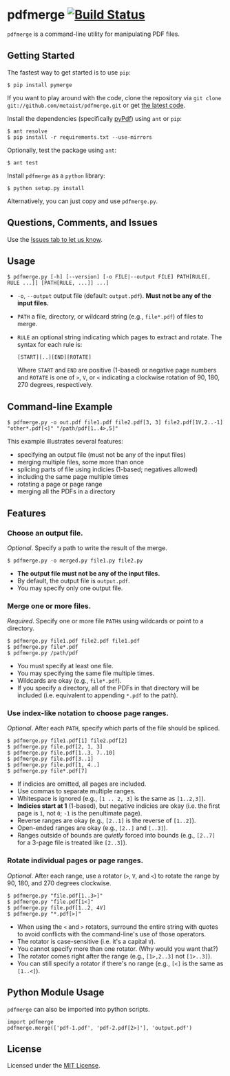 # pdfmerge [![Build Status][ci-image]][ci-status]
`pdfmerge` is a command-line utility for manipulating PDF files.

## Getting Started
The fastest way to get started is to use `pip`:

    $ pip install pymerge

If you want to play around with the code, clone the repository via
`git clone git://github.com/metaist/pdfmerge.git` or get
[the latest code](https://github.com/metaist/pdfmerge/zipball/master).

Install the dependencies (specifically [pyPdf][pypdf]) using `ant` or `pip`:

    $ ant resolve
    $ pip install -r requirements.txt --use-mirrors

Optionally, test the package using `ant`:

    $ ant test

Install `pdfmerge` as a `python` library:

    $ python setup.py install

Alternatively, you can just copy and use `pdfmerge.py`.

## Questions, Comments, and Issues
Use the [Issues tab to let us know](github-issues).

## Usage

    $ pdfmerge.py [-h] [--version] [-o FILE|--output FILE] PATH[RULE[, RULE ...]] [PATH[RULE, ...]] ...]

  * `-o`, `--output` output file (default: `output.pdf`).
    **Must not be any of the input files.**
  * `PATH` a file, directory, or wildcard string (e.g., `file*.pdf`) of files
    to merge.
  * `RULE` an optional string indicating which pages to extract and rotate.
    The syntax for each rule is:

        [START][..][END][ROTATE]

    Where `START` and `END` are positive (1-based) or negative page numbers and
    `ROTATE` is one of `>`, `V`, or `<` indicating a clockwise rotation of
    90, 180, 270 degrees, respectively.

## Command-line Example

    $ pdfmerge.py -o out.pdf file1.pdf file2.pdf[3, 3] file2.pdf[1V,2..-1] "other*.pdf[<]" "/path/pdf[1..4>,5]"

This example illustrates several features:
  * specifying an output file (must not be any of the input files)
  * merging multiple files, some more than once
  * splicing parts of file using indicies (1-based; negatives allowed)
  * including the same page multiple times
  * rotating a page or page range
  * merging all the PDFs in a directory

## Features
### Choose an output file.
_Optional_. Specify a path to write the result of the merge.

    $ pdfmerge.py -o merged.py file1.py file2.py

  * **The output file must not be any of the input files.**
  * By default, the output file is `output.pdf`.
  * You may specify only one output file.

### Merge one or more files.
_Required_. Specify one or more file `PATH`s using wildcards or point to a
directory.

    $ pdfmerge.py file1.pdf file2.pdf file1.pdf
    $ pdfmerge.py file*.pdf
    $ pdfmerge.py /path/pdf

  * You must specify at least one file.
  * You may specifying the same file multiple times.
  * Wildcards are okay (e.g., `file*.pdf`).
  * If you specify a directory, all of the PDFs in that directory will be
    included (i.e. equivalent to appending `*.pdf` to the path).

### Use index-like notation to choose page ranges.
_Optional_. After each `PATH`, specify which parts of the file should be
spliced.

    $ pdfmerge.py file1.pdf[1] file2.pdf[2]
    $ pdfmerge.py file.pdf[2, 1, 3]
    $ pdfmerge.py file.pdf[1..3, 7..10]
    $ pdfmerge.py file.pdf[3..1]
    $ pdfmerge.py file.pdf[1, 4..]
    $ pdfmerge.py file*.pdf[7]

  * If indicies are omitted, all pages are included.
  * Use commas to separate multiple ranges.
  * Whitespace is ignored (e.g., `[1 .. 2, 3]` is the same as `[1..2,3]`).
  * **Indicies start at 1** (1-based), but negative indicies are okay
    (i.e. the first page is `1`, not `0`; `-1` is the penultimate page).
  * Reverse ranges are okay (e.g., `[2..1]` is the reverse of `[1..2]`).
  * Open-ended ranges are okay (e.g., `[2..]` and `[..3]`).
  * Ranges outside of bounds are _quietly_ forced into bounds
    (e.g., `[2..7]` for a 3-page file is treated like `[2..3]`).

### Rotate individual pages or page ranges.
_Optional_. After each range, use a rotator (`>`, `V`, and `<`) to
rotate the range by 90, 180, and 270 degrees clockwise.

    $ pdfmerge.py "file.pdf[1..3>]"
    $ pdfmerge.py "file.pdf[1<]"
    $ pdfmerge.py file.pdf[1..2, 4V]
    $ pdfmerge.py "*.pdf[>]"

  * When using the `<` and `>` rotators, surround the entire string
    with quotes to avoid conflicts with the command-line's use of
    those operators.
  * The rotator is case-sensitive (i.e. it's a capital `V`).
  * You cannot specify more than one rotator. (Why would you want that?)
  * The rotator comes right after the range (e.g., `[1>,2..3]` not `[1>..3]`).
  * You can still specify a rotator if there's no range (e.g., `[<]` is the
    same as `[1..<]`).

## Python Module Usage
`pdfmerge` can also be imported into python scripts.

    import pdfmerge
    pdfmerge.merge(['pdf-1.pdf', 'pdf-2.pdf[2>]'], 'output.pdf')

## License
Licensed under the [MIT License][osi-mit].

[ci-image]: https://secure.travis-ci.org/metaist/pdfmerge.png
[ci-status]: http://travis-ci.org/metaist/pdfmerge
[github-issues]: https://github.com/metaist/pdfmerge/issues
[osi-mit]: http://opensource.org/licenses/MIT
[pypdf]: https://pypi.python.org/pypi/pyPdf
